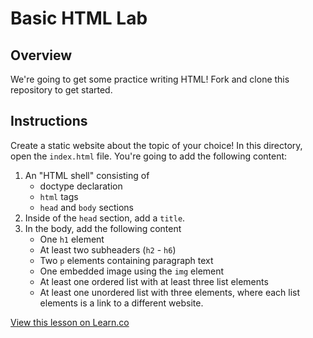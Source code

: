 # Basic HTML Lab

## Overview

We're going to get some practice writing HTML! Fork and clone this repository to get started. 

## Instructions

Create a static website about the topic of your choice! In this directory, open the `index.html` file. You're going to add the following content:

1. An "HTML shell" consisting of
	+ doctype declaration
	+ `html` tags
	+ `head` and `body` sections
2. Inside of the `head` section, add a `title`. 
3. In the body, add the following content
	+ One `h1` element
	+ At least two subheaders (`h2` - `h6`)
	+ Two `p` elements containing paragraph text
	+ One embedded image using the `img` element
	+ At least one ordered list with at least three list elements
	+ At least one unordered list with three elements, where each list elements is a link to a different website. 

<a href='https://learn.co/lessons/basic-html-lab' data-visibility='hidden'>View this lesson on Learn.co</a>

